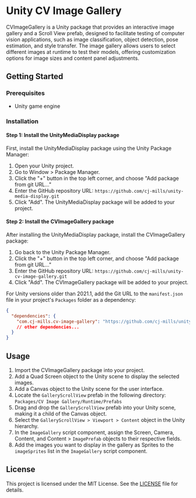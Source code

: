 # Unity CV Image Gallery
CVImageGallery is a Unity package that provides an interactive image gallery and a Scroll View prefab, designed to facilitate testing of computer vision applications, such as image classification, object detection, pose estimation, and style transfer. The image gallery allows users to select different images at runtime to test their models, offering customization options for image sizes and content panel adjustments.



## Getting Started

### Prerequisites

- Unity game engine

### Installation

#### Step 1: Install the UnityMediaDisplay package

First, install the UnityMediaDisplay package using the Unity Package Manager:

1. Open your Unity project.
2. Go to Window > Package Manager.
3. Click the "+" button in the top left corner, and choose "Add package from git URL..."
4. Enter the GitHub repository URL: `https://github.com/cj-mills/unity-media-display.git`
5. Click "Add". The UnityMediaDisplay package will be added to your project.

#### Step 2: Install the CVImageGallery package

After installing the UnityMediaDisplay package, install the CVImageGallery package:

1. Go back to the Unity Package Manager.
2. Click the "+" button in the top left corner, and choose "Add package from git URL..."
3. Enter the GitHub repository URL: `https://github.com/cj-mills/unity-cv-image-gallery.git`
4. Click "Add". The CVImageGallery package will be added to your project.

For Unity versions older than 2021.1, add the Git URL to the `manifest.json` file in your project's `Packages` folder as a dependency:

```json
{
  "dependencies": {
    "com.cj-mills.cv-image-gallery": "https://github.com/cj-mills/unity-media-display.git",
    // other dependencies...
  }
}
```



## Usage

1. Import the CVImageGallery package into your project.
2. Add a Quad Screen object to the Unity scene to display the selected images.
3. Add a Canvas object to the Unity scene for the user interface.
4. Locate the `GalleryScrollView` prefab in the following directory: `Packages/CV Image Gallery/Runtime/Prefabs`
5. Drag and drop the `GalleryScrollView` prefab into your Unity scene, making it a child of the Canvas object.
6. Select the `GalleryScrollView > Viewport > Content` object in the Unity hierarchy.
7. In the `ImageGallery` script component, assign the Screen, Camera, Content, and Content > `ImagePrefab` objects to their respective fields.
8. Add the images you want to display in the gallery as Sprites to the `imageSprites` list in the `ImageGallery` script component.




## License

This project is licensed under the MIT License. See the [LICENSE](Documentation~/LICENSE) file for details.